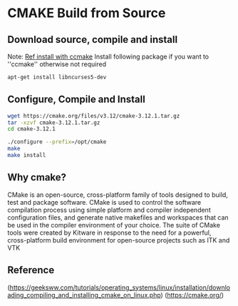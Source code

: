 # CMAKE Build from Source
## Download source, compile and install
Note: [Ref install with ccmake](https://askubuntu.com/questions/736198/how-to-install-cmake-ccmake-from-source)
Install following package if you want to ''ccmake'' otherwise not required
```bash
apt-get install libncurses5-dev
```
## Configure, Compile and Install
```bash
wget https://cmake.org/files/v3.12/cmake-3.12.1.tar.gz
tar -xzvf cmake-3.12.1.tar.gz
cd cmake-3.12.1

./configure --prefix=/opt/cmake
make
make install
```
## Why cmake?
CMake is an open-source, cross-platform family of tools designed to build, test and package software. CMake is used to control the software compilation process using simple platform and compiler independent configuration files, and generate native makefiles and workspaces that can be used in the compiler environment of your choice. The suite of CMake tools were created by Kitware in response to the need for a powerful, cross-platform build environment for open-source projects such as ITK and VTK

## Reference
(https://geeksww.com/tutorials/operating_systems/linux/installation/downloading_compiling_and_installing_cmake_on_linux.php)
(https://cmake.org/)
